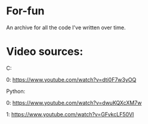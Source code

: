 # For-fun
An archive for all the code I've written over time.

# Video sources: 
C:

0: https://www.youtube.com/watch?v=dti0F7w3yOQ

Python:

0: https://www.youtube.com/watch?v=dwuKQXcXM7w

1: https://www.youtube.com/watch?v=GFvkcLF50VI

